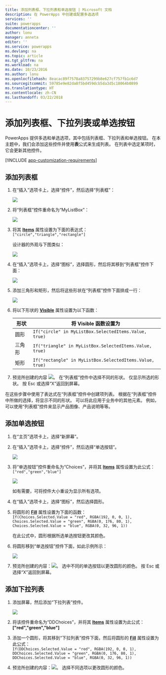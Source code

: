 ```yaml
---
title: 添加列表框、下拉列表和单选按钮 | Microsoft 文档
description: 在 PowerApps 中创建或配置多选选项
services: ''
suite: powerapps
documentationcenter: ''
author: lonu
manager: anneta
editor: ''
ms.service: powerapps
ms.devlang: na
ms.topic: article
ms.tgt_pltfrm: na
ms.workload: na
ms.date: 10/23/2016
ms.author: lonu
ms.openlocfilehash: 8eacac89f7578a83757299b8e627cf757fb1c6d7
ms.sourcegitcommit: 59785e9e82da8f5bd459dcb5da3d5c18064b0899
ms.translationtype: HT
ms.contentlocale: zh-CN
ms.lasthandoff: 03/22/2018
---
```

# <a name="add-a-list-box-a-drop-down-list-or-radio-buttons"></a>添加列表框、下拉列表或单选按钮
PowerApps 提供多选和单选选项，其中包括列表框、下拉列表和单选按钮。 在本主题中，我们会添加这些控件并使用**表**公式来生成列表。 在列表中选定某项时，它会更新其他控件。

[!INCLUDE [app-customization-requirements](../../includes/app-customization-requirements.md)]

## <a name="add-a-list-box"></a>添加列表框
1. 在“插入”选项卡上，选择“控件”，然后选择“列表框”：  

    ![][2]  

2. 将“列表框”控件重命名为“MyListBox”：  

    ![][3]

3. 将其 **[Items](controls/properties-core.md)** 属性设置为下面的表达式：  
   ```["circle","triangle","rectangle"]```  <br/>

    设计器的外观与下图类似：

    ![][4]

4. 在“插入”选项卡上，选择“图标”，选择圆形，然后将其移到“列表框”控件下面：

    ![][5]  

5. 添加三角形和矩形，然后将这些形状在“列表框”控件下面排成一行：

    ![][6]  

6. 将以下形状的 **[Visible](controls/properties-core.md)** 属性设置为以下函数：  

   | 形状 | 将 Visible 函数设置为 |
   | --- | --- |
   | 圆形 |```If("circle" in MyListBox.SelectedItems.Value, true)``` |
   | 三角形 |```If("triangle" in MyListBox.SelectedItems.Value, true)``` |
   | 矩形 |```If("rectangle" in MyListBox.SelectedItems.Value, true)``` |

7. 预览所创建的内容 ![][1]。 在“列表框”控件中选择不同的形状。 仅显示所选的形状。 按 Esc 或选择“X”返回到屏幕。

在这些步骤中使用了表达式在“列表框”控件中创建项列表。 根据在“列表框”控件中所做的选择，将显示不同的形状。 可以将此应用于业务中的其他元素。 例如，可以使用“列表框”控件来显示产品图像、产品说明等等。

## <a name="add-radio-buttons"></a>添加单选按钮
1. 在“主页”选项卡上，选择“新屏幕”。

2. 在“插入”选项卡上，选择“控件”，然后选择“单选按钮”。

    ![][10]  

3. 将“单选按钮”控件重命名为“Choices”，并将其 **[Items](controls/properties-core.md)** 属性设置为此公式：  
   ```["red","green","blue"]```  <br/>

    ![][12]  

    如有需要，可将控件大小重设为显示所有选项。

4. 在“插入”选项卡上，选择“图标”，然后选择圆形。

5. 将圆形的 **[Fill](controls/properties-color-border.md)** 属性设置为下面的函数：  
   ```If(Choices.Selected.Value = "red", RGBA(192, 0, 0, 1), Choices.Selected.Value = "green", RGBA(0, 176, 80, 1), Choices.Selected.Value = "blue", RGBA(0, 32, 96, 1))```  

    在此公式中，圆形根据所选单选按钮更改其颜色。

6. 将圆形移到“单选按钮”控件下面，如此示例所示：

    ![][14]  

7. 预览所创建的内容：![][1]。 选中不同的单选按钮以更改圆形的颜色。 按 Esc 或选择“X”返回到屏幕。

## <a name="add-a-drop-down-list"></a>添加下拉列表
1. 添加屏幕，然后添加“下拉列表”控件。

    ![][15]  

2. 将该控件重命名为“DDChoices”，并将其 **[Items](controls/properties-core.md)** 属性设置为此公式：<br>
   **["red","green","blue"]**

3. 添加一个圆形，将其移到“下拉列表”控件下面，然后将圆形的 **[Fill](controls/properties-color-border.md)** 属性设置为此公式：  
   ```If(DDChoices.Selected.Value = "red", RGBA(192, 0, 0, 1), DDChoices.Selected.Value = "green", RGBA(0, 176, 80, 1), DDChoices.Selected.Value = "blue", RGBA(0, 32, 96, 1))```

4. 预览所创建的内容：![][1]。 选择不同选项以更改圆形的颜色。

[1]: ./media/add-list-box-drop-down-list-radio-button/preview.png
[2]: ./media/add-list-box-drop-down-list-radio-button/listbox.png
[3]: ./media/add-list-box-drop-down-list-radio-button/renamelistbox.png
[4]: ./media/add-list-box-drop-down-list-radio-button/itemslistbox.png
[5]: ./media/add-list-box-drop-down-list-radio-button/circle.png
[6]: ./media/add-list-box-drop-down-list-radio-button/allshapes.png
[10]: ./media/add-list-box-drop-down-list-radio-button/radiobutton.png
[12]: ./media/add-list-box-drop-down-list-radio-button/itemsradio.png
[14]: ./media/add-list-box-drop-down-list-radio-button/radiocircle.png
[15]: ./media/add-list-box-drop-down-list-radio-button/dropdown.png
